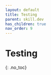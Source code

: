 ```yaml
---
layout: default
title: Testing
parent: skill.dev
has_children: true
nav_order: 9
---
```


# Testing
{: .no_toc}
